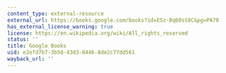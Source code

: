 ```yaml
---
content_type: external-resource
external_url: https://books.google.com/books?id=ESz-Bq60sS8C&pg=PA78
has_external_license_warning: true
license: https://en.wikipedia.org/wiki/All_rights_reserved
status: ''
title: Google Books
uid: e2efd7b7-3b50-43d3-8446-8de2c77dd561
wayback_url: ''
---
```

